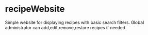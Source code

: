 # recipeWebsite
Simple website for displaying recipes with basic search filters. Global administrator can add,edit,remove,restore recipes if needed. 
